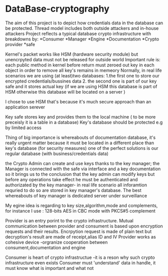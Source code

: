 # DataBase-cryptography

The aim of this project is to depict how credentials data in the database  can be protected.
Thread model includes both outside attackers and in-house attackers
Project reflects a typical database crypto infrastructure with breakdowns by: 
*Consumer
*Manager
*Engine
*Documentation
*Crypto provider
*safe


Kernel's packet works like HSM (hardware security module) but unencrpyted data must not be released for outside world
Important rule is: each public method  in kernel before return must zeroed out key in each object in order to remove all key's remains in memeory 
Normally, in real life scenarios  we are using (at least)two databases:
1.the first one  to store our encrypted credentials/bussines data
2. the second one is part of our key safe  and  it stores actual key (if we are using HSM this database is part of HSM otherwise this database will be located on a server )  

I chose to use HSM that's because it's much secure approach than an  application serever

Key safe stores key and provides them to the local machine ( to be more preceisly it is a table in a database)
Key's database should be protected e.g by limited access

Thing of big importance is whereabouts of documentation database, it's really urgent matter because  it must be  located in a different place than key's database (for security measures)
one of the  perfect  solutions is our regular database (with business/credentials data)


the Crypto Admin  can create and use keys thanks to the key manager; the Manager is connected with the safe via interface and a key documentation so it brings us to the conclusion that  the key admin can modify  keys but before any operations take effect he must be authenticated and authorizated by the  key manager- in real life scenario all inforamtion requried to do so are stored in key manager's database.
The best whereabouts of key manager is dedicated server under surveillance

My egine idea is regarding to key size,algorithm,mode and complements, for instance I use : 128-bits AES in CBC mode with PKCS#5 complement

Provider is an entry porint to the crypto infrastructure. Mutual communication between provider and consument is based upon encryption requests and their results.
Encrpytion request is made of plain text but decryption's result are made of receipt,alias ID and IV
Provider works as cohesive device -orgranize cooperation between consument,documentation and engine

Consumer is heart of crypto infrastructue -it is a reson why such crypto infrastructure even exists
Consumer must 'understand' data in handle, it must know what is important and what not 
